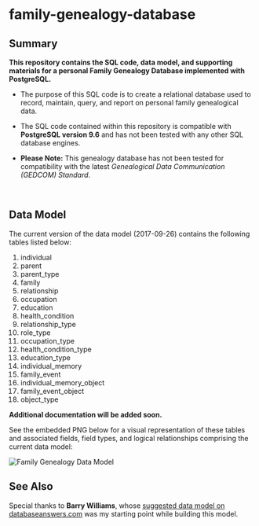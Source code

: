 # family-genealogy-database

## Summary

**This repository contains the SQL code, data model, and supporting materials for a personal Family Genealogy Database implemented with PostgreSQL.**<P>

* The purpose of this SQL code is to create a relational database used
to record, maintain, query, and report on personal family genealogical data.<P>
* The SQL code contained within this repository is compatible with **PostgreSQL version 9.6** and has not been tested with any other SQL database engines.<P>
* **Please Note:** This genealogy database has not been tested for compatibility with the latest *Genealogical Data Communication (GEDCOM) Standard*.
<BR>

## Data Model

The current version of the data model (2017-09-26) contains the following tables listed below: 

1. individual
1. parent
1. parent_type
1. family
1. relationship
1. occupation
1. education 
1. health_condition
1. relationship_type
1. role_type
1. occupation_type
1. health_condition_type
1. education_type
1. individual_memory
1. family_event
1. individual_memory_object
1. family_event_object
1. object_type

**Additional documentation will be added soon.**

See the embedded PNG below for a visual representation of these tables and associated fields, field types, and logical relationships comprising the current data model:

![Family Genealogy Data Model](https://github.com/sedelmeyer/family-genealogy-database/blob/master/family_datamodel.png?raw=true)
<BR>

## See Also

Special thanks to **Barry Williams**, whose <a href="http://databaseanswers.org/data_models/genealogy/index.htm" target="_blank">suggested data model on databaseanswers.com</a> was my starting point while building this model.

